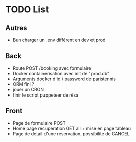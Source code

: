 # TODO List

## Autres

-   Bun charger un .env différent en dev et prod

## Back

-   Route POST /booking avec formulaire
-   Docker containerisation avec init de "prod.db"
-   Arguments docker d'id / password de paristennis
-   ORM fini ?
-   jouer un CRON
-   finir le script puppeteer de résa

## Front

-   Page de formulaire POST
-   Home page recuperation GET all + mise en page tableau
-   Page de detail d'une reservation, possibilité de CANCEL
